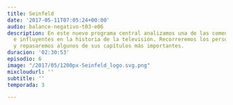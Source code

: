 ```yaml
---
title: Seinfeld
date: '2017-05-11T07:05:24+00:00'
audio: balance-negativo-t03-e06
description: En este nuevo programa central analizamos una de las comedias más divertidas
  e influyentes en la historia de la televisión. Recorreremos los personajes protagonistas
  y repasaremos algunos de sus capítulos más importantes.
duracion: '02:30:53'
episodio: 6
image: "/2017/05/1200px-Seinfeld_logo.svg.png"
mixcloudurl: ''
subtitle: ''
temporada: 3

---
```

